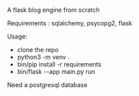 A flask blog engine from scratch

Requirements : sqlalchemy, psycopg2, flask

Usage:  
- clone the repo
- python3 -m venv .
- bin/pip install -r requirements
- bin/flask --app main.py run

Need a postgresql database
